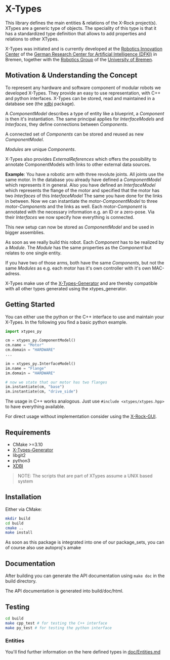 # X-Types
This library defines the main entities & relations of the X-Rock project(s).
XTypes are a generic type of objects. The speciality of this type is that it has a standardized type definition that allows to add properties and relations to other XTypes.

X-Types was initiated and is currently developed at the
[Robotics Innovation Center](http://robotik.dfki-bremen.de/en/startpage.html) of the
[German Research Center for Artificial Intelligence (DFKI)](http://www.dfki.de) in Bremen,
together with the [Robotics Group](http://www.informatik.uni-bremen.de/robotik/index_en.php)
of the [University of Bremen](http://www.uni-bremen.de/en.html).


## Motivation & Understanding the Concept
To represent any hardware and software component of modular robots we developed X-Types. They provide an easy to use representation, with C++ and python interfaces.
X-Types can be stored, read and maintained in a database see (the [xdbi](https://github.com/dfki-ric/xdbi) package).

A *ComponentModel* describes a type of entity like a blueprint, a *Component* is then it's instantiation.
The same principal applies for *InterfaceModels* and *Interfaces*, they define connections between *Components*.

A connected set of *Components* can be stored and reused as new *ComponentModel*.

*Modules* are unique *Components*.

X-Types also provides *ExternalReferences* which offers the possibility to annotate ComponentModels with links to other external data sources.

**Example**: You have a robotic arm with three revolute joints. All joints use the same motor.
In the database you already have defined a *ComponentModel* which represents it in general.
Also you have defined an *InterfaceModel* which represents the flange of the motor and specified that the motor has two *Interfaces* of this *InterfaceModel*
The same you have done for the links in between.
Now we can instantiate the motor-*ComponentModel* to three motor-*Components* and the links as well.
Each motor-*Component* is annotated with the necessary information e.g. an ID or a zero-pose.
Via their *Interfaces* we now specify how everything is connected.

This new setup can now be stored as *ComponentModel* and be used in bigger assemblies.

As soon as we really build this robot. Each *Component* has to be realized by a *Module*.
The *Module* has the same properties as the *Component* but relates to one single entity.

If you have two of those arms, both have the same *Components*, but not the same *Modules* as e.g. each motor has it's own controller with it's own MAC-adress.

X-Types make use of the [X-Types-Generator](https://github.com/dfki-ric/xtypes_generator) and are thereby compatible with all other types generated using the xtypes_generator.

## Getting Started

You can either use the python or the C++ interface to use and maintain your X-Types.
In the following you find a basic python example.

```python
import xtypes_py

cm = xtypes_py.ComponentModel()
cm.name = "Motor"
cm.domain = "HARDWARE"
...

im = xtypes_py.InterfaceModel()
im.name = "Flange"
im.domain = "HARDWARE"

# now we state that our motor has two flanges
im.instantiate(cm, "base")
im.instantiate(cm, "drive_side")
```

The usage in C++ works analogous.
Just use `#include <xtypes/xtypes.hpp>` to have everything available.

For direct usage without implementation consider using the [X-Rock-GUI](https://github.com/dfki-ric/xrock_gui_model).

## Requirements
- CMake >=3.10
- [X-Types-Generator](https://github.com/dfki-ric/xtypes_generator)
- libgit2
- python3
- [XDBI](https://github.com/dfki-ric/xdbi)

>NOTE: The scripts that are part of XTypes assume a UNIX based system

## Installation
Either via CMake:
```bash
mkdir build
cd build
cmake ..
make install
```

As soon as this package is integrated into one of our package_sets, you can of course also use autoproj's amake

## Documentation
After building you can generate the API documentation using `make doc` in the build directory.

The API documentation is generated into build/doc/html.

## Testing
```bash
cd build
make cpp_test # for testing the C++ interface
make py_test # for testing the python interface
```

### Entities
You'll find further information on the here defined types in [doc/Entities.md](doc/Entities.md)
